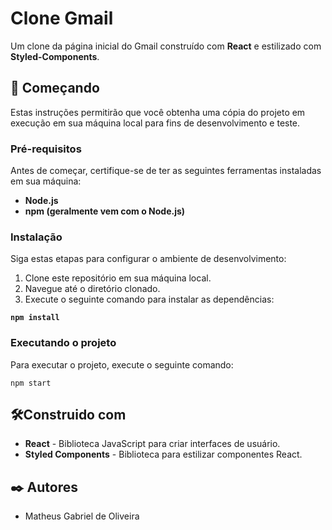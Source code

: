 # Clone Gmail

Um clone da página inicial do Gmail construído com **React** e estilizado com **Styled-Components**.

## 🚀 Começando

Estas instruções permitirão que você obtenha uma cópia do projeto em execução em sua máquina local para fins de desenvolvimento e teste.

### Pré-requisitos

Antes de começar, certifique-se de ter as seguintes ferramentas instaladas em sua máquina:

- **Node.js**
- **npm (geralmente vem com o Node.js)**

### Instalação

Siga estas etapas para configurar o ambiente de desenvolvimento:

1. Clone este repositório em sua máquina local.
2. Navegue até o diretório clonado.
3. Execute o seguinte comando para instalar as dependências:
 
  **``npm install``** 

### Executando o projeto

Para executar o projeto, execute o seguinte comando:

    npm start
    
## 🛠️Construido com

* **React** - Biblioteca JavaScript para criar interfaces de usuário.
* **Styled Components** - Biblioteca para estilizar componentes React.

## ✒️ Autores

* Matheus Gabriel de Oliveira


